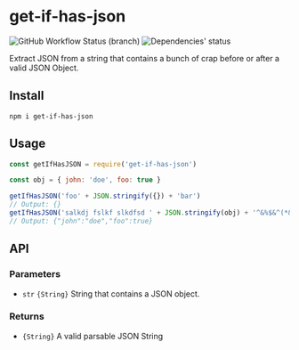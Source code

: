 # get-if-has-json

![GitHub Workflow Status (branch)](https://img.shields.io/github/workflow/status/de-ar/get-if-has-json/Build/main)
![Dependencies' status](https://david-dm.org/de-ar/get-if-has-json.svg)

Extract JSON from a string that contains a bunch of crap before or after a valid JSON Object.

## Install

```
npm i get-if-has-json
```

## Usage

```js
const getIfHasJSON = require('get-if-has-json')

const obj = { john: 'doe', foo: true }

getIfHasJSON('foo' + JSON.stringify({}) + 'bar')
// Output: {}
getIfHasJSON('salkdj fslkf slkdfsd ' + JSON.stringify(obj) + '^&%$&^(*&^*&^')
// Output: {"john":"doe","foo":true}
```

## API

### Parameters

- `str` `{String}` String that contains a JSON object.

### Returns

- `{String}` A valid parsable JSON String

